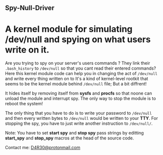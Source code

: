 ## Spy-Null-Driver
# A kernel module for simulating /dev/null and spying on what users write on it.

Are you trying to spy on your server's users commands ? They link their ```.bash_history``` to ```/dev/null``` so that you cant read their entered commands? Here this kernel module code can help you in changing the act of ```/dev/null``` and write every thing written on to 
It's a kind of kernel-level rootkit that seems to be the kernel module behind ```/dev/null``` file; But a bit diffrent!

It hides itself by removing itself from **sysfs** and **procfs** so that noone can unload the module and interrupt spy. The only way to stop the module is to reboot the system!

The only thing that you have to do is to write your password to ```/dev/null``` and then every written bytes to ```/dev/null``` would be written to your **TTY**. For stopping the spy, you have to just write another instruction to ```/dev/null/```.

Note: You have to set **start spy** and **stop spy** pass strings by editting **start_spy** and **stop_spy** macros at the head of the source code.

Contact me: D4R30@protonmail.com
